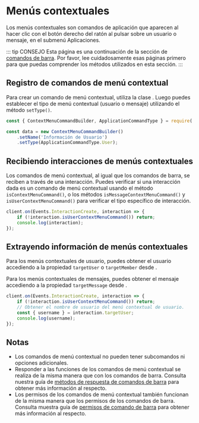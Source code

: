 # Menús contextuales

Los menús contextuales son comandos de aplicación que aparecen al hacer clic con el botón derecho del ratón al pulsar sobre un usuario o mensaje, en el submenú Aplicaciones.

::: tip CONSEJO
Esta página es una continuación de la sección de [comandos de barra](/guide/slash-commands/advanced-creation.md). Por favor, lee cuidadosamente esas páginas primero para que puedas comprender los métodos utilizados en esta sección.
:::

## Registro de comandos de menú contextual

Para crear un comando de menú contextual, utiliza la clase <DocsLink section="builders" path="class/ContextMenuCommandBuilder" />. Luego puedes establecer el tipo de menú contextual (usuario o mensaje) utilizando el método `setType()`.

```js
const { ContextMenuCommandBuilder, ApplicationCommandType } = require('discord.js');

const data = new ContextMenuCommandBuilder()
	.setName('Información de Usuario')
	.setType(ApplicationCommandType.User);
```

## Recibiendo interacciones de menús contextuales

Los comandos de menú contextual, al igual que los comandos de barra, se reciben a través de una interacción. Puedes verificar si una interacción dada es un comando de menú contextual usando el método `isContextMenuCommand()`, o los métodos `isMessageContextMenuCommand()` y `isUserContextMenuCommand()` para verificar el tipo específico de interacción.

```js {2}
client.on(Events.InteractionCreate, interaction => {
	if (!interaction.isUserContextMenuCommand()) return;
	console.log(interaction);
});
```

## Extrayendo información de menús contextuales

Para los menús contextuales de usuario, puedes obtener el usuario accediendo a la propiedad `targetUser` o `targetMember` desde <DocsLink path="class/UserContextMenuCommandInteraction" />.

Para los menús contextuales de mensajes, puedes obtener el mensaje accediendo a la propiedad `targetMessage` desde <DocsLink path="class/MessageContextMenuCommandInteraction" />.

```js {4}
client.on(Events.InteractionCreate, interaction => {
	if (!interaction.isUserContextMenuCommand()) return;
	// Obtener el nombre de usuario del menú contextual de usuario.
	const { username } = interaction.targetUser;
	console.log(username);
});
```

## Notas

- Los comandos de menú contextual no pueden tener subcomandos ni opciones adicionales.
- Responder a las funciones de los comandos de menú contextual se realiza de la misma manera que con los comandos de barra. Consulta nuestra guía de [métodos de respuesta de comandos de barra](/guide/slash-commands/response-methods)  para obtener más información al respecto.
- Los permisos de los comandos de menú contextual también funcionan de la misma manera que los permisos de los comandos de barra. Consulta muestra guía de [permisos de comando de barra](/guide/slash-commands/permissions) para obtener más información al respecto.
